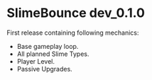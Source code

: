 # SlimeBounce dev_0.1.0

First release containing following mechanics:

- Base gameplay loop.
- All planned Slime Types.
- Player Level.
- Passive Upgrades.
